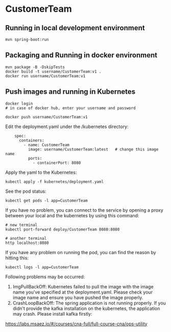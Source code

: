 # CustomerTeam

## Running in local development environment

```
mvn spring-boot:run
```

## Packaging and Running in docker environment

```
mvn package -B -DskipTests
docker build -t username/CustomerTeam:v1 .
docker run username/CustomerTeam:v1
```

## Push images and running in Kubernetes

```
docker login 
# in case of docker hub, enter your username and password

docker push username/CustomerTeam:v1
```

Edit the deployment.yaml under the /kubernetes directory:
```
    spec:
      containers:
        - name: CustomerTeam
          image: username/CustomerTeam:latest   # change this image name
          ports:
            - containerPort: 8080

```

Apply the yaml to the Kubernetes:
```
kubectl apply -f kubernetes/deployment.yaml
```

See the pod status:
```
kubectl get pods -l app=CustomerTeam
```

If you have no problem, you can connect to the service by opening a proxy between your local and the kubernetes by using this command:
```
# new terminal
kubectl port-forward deploy/CustomerTeam 8080:8080

# another terminal
http localhost:8080
```

If you have any problem on running the pod, you can find the reason by hitting this:
```
kubectl logs -l app=CustomerTeam
```

Following problems may be occurred:

1. ImgPullBackOff:  Kubernetes failed to pull the image with the image name you've specified at the deployment.yaml. Please check your image name and ensure you have pushed the image properly.
1. CrashLoopBackOff: The spring application is not running properly. If you didn't provide the kafka installation on the kubernetes, the application may crash. Please install kafka firstly:

https://labs.msaez.io/#/courses/cna-full/full-course-cna/ops-utility

